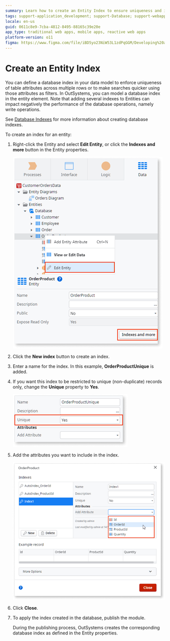 ```yaml
---
summary: Learn how to create an Entity Index to ensure uniqueness and improve findability.
tags: support-application_development; support-Database; support-webapps
locale: en-us
guid: 0611c8e9-7cba-4812-8495-88165c39e20e
app_type: traditional web apps, mobile apps, reactive web apps
platform-version: o11
figma: https://www.figma.com/file/iBD5yo23NiW53L1zdPqGGM/Developing%20an%20Application?node-id=159:21
---
```


# Create an Entity Index
  
You can define a database index in your data model to enforce uniqueness of table attributes across multiple rows or to make searches quicker using those attributes as filters. In OutSystems, you can model a database index in the entity element.
Note that adding several indexes to Entities can impact negatively the performance of the database operations, namely write operations.

<div class="info" markdown="1">

See [Database Indexes](<../../../ref/data/database/database-indexes.md>) for more information about creating database indexes.

</div>

To create an index for an entity:

1. Right-click the Entity and select **Edit Entity**, or click the **Indexes and more** button in the Entity properties.

    ![Screenshot of the Edit Entity dialog in OutSystems with the Indexes and more button highlighted](images/create-database-index-edit-entity-ss.png "Edit Entity Dialog")

1. Click the **New index** button to create an index.

1. Enter a name for the index.
    In this example, **OrderProductUnique** is added.

1. If you want this index to be restricted to unique (non-duplicate) records only, change the **Unique** property to **Yes**.

    ![Screenshot showing the Unique property toggle set to Yes for a new index in OutSystems](images/change-unique-property-ss.png "Unique Property Toggle")

1. Add the attributes you want to include in the index.

    ![Screenshot of adding attributes to a new index in the OutSystems platform](images/add-index-attributes-ss.png "Adding Index Attributes")

1. Click **Close**.

1. To apply the index created in the database, publish the module.

    During the publishing process, OutSystems creates the corresponding database index as defined in the Entity properties.

